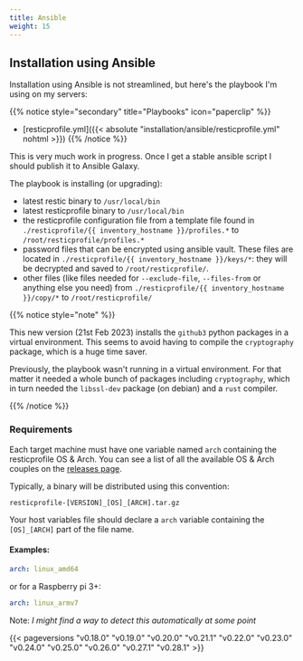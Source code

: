 ```yaml
---
title: Ansible
weight: 15
---
```


## Installation using Ansible

Installation using Ansible is not streamlined, but here's the playbook I'm using on my servers:

<!-- {{% resources style="info" title="Playbooks" icon="paperclip" sort="asc" /%}} -->

{{% notice style="secondary" title="Playbooks" icon="paperclip" %}}
* [resticprofile.yml]({{< absolute "installation/ansible/resticprofile.yml" nohtml >}})
{{% /notice %}}

This is very much work in progress. Once I get a stable ansible script I should publish it to Ansible Galaxy.

The playbook is installing (or upgrading):

* latest restic binary to `/usr/local/bin`
* latest resticprofile binary to `/usr/local/bin`
* the resticprofile configuration file from a template file found in `./resticprofile/{{ inventory_hostname }}/profiles.*` to `/root/resticprofile/profiles.*`
* password files that can be encrypted using ansible vault. These files are located in `./resticprofile/{{ inventory_hostname }}/keys/*`: they will be decrypted and saved to `/root/resticprofile/`.
* other files (like files needed for `--exclude-file`, `--files-from` or anything else you need) from `./resticprofile/{{ inventory_hostname }}/copy/*` to `/root/resticprofile/`

{{% notice style="note" %}}

This new version (21st Feb 2023) installs the `github3` python packages in a virtual environment. This seems to avoid having to compile the `cryptography` package, which is a huge time saver.

Previously, the playbook wasn't running in a virtual environment. For that matter it needed a whole bunch of packages including `cryptography`, which in turn needed the `libssl-dev` package (on debian) and a `rust` compiler.

{{% /notice %}}

### Requirements

Each target machine must have one variable named `arch` containing the resticprofile OS & Arch. You can see a list of all the available OS & Arch couples on the [releases page](https://github.com/creativeprojects/resticprofile/releases).

Typically, a binary will be distributed using this convention:

`resticprofile-[VERSION]_[OS]_[ARCH].tar.gz`

Your host variables file should declare a `arch` variable containing the `[OS]_[ARCH]` part of the file name.

#### Examples:

<!-- checkdoc-ignore -->
```yaml
arch: linux_amd64
```

or for a Raspberry pi 3+:

<!-- checkdoc-ignore -->
```yaml
arch: linux_armv7
```

Note: _I might find a way to detect this automatically at some point_

{{< pageversions "v0.18.0" "v0.19.0" "v0.20.0" "v0.21.1" "v0.22.0" "v0.23.0" "v0.24.0" "v0.25.0" "v0.26.0" "v0.27.1" "v0.28.1" >}}
